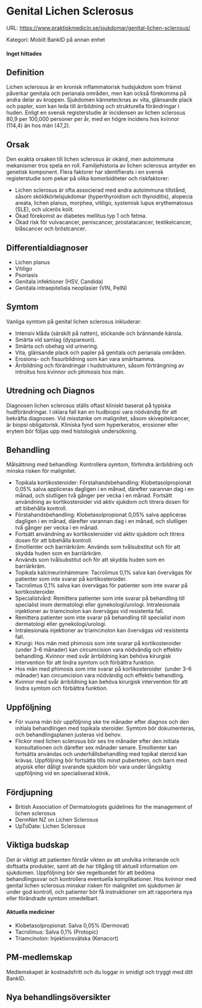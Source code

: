 # Genital Lichen Sclerosus

URL: https://www.praktiskmedicin.se/sjukdomar/genital-lichen-sclerosus/



Kategori: Mobilt BankID på annan enhet

#### Inget hittades

## Definition

Lichen sclerosus är en kronisk inflammatorisk hudsjukdom som främst påverkar genitala och perianala områden, men kan också förekomma på andra delar av kroppen. Sjukdomen kännetecknas av vita, glänsande plack och papler, som kan leda till ärrbildning och strukturella förändringar i huden. Enligt en svensk registerstudie är incidensen av lichen sclerosus 80,9 per 100,000 personer per år, med en högre incidens hos kvinnor (114,4) än hos män (47,2).

## Orsak

Den exakta orsaken till lichen sclerosus är okänd, men autoimmuna mekanismer tros spela en roll. Familjehistoria av lichen sclerosus antyder en genetisk komponent. Flera faktorer har identifierats i en svensk registerstudie som pekar på olika komorbiditeter och riskfaktorer:
- Lichen sclerosus är ofta associerad med andra autoimmuna tillstånd, såsom sköldkörtelsjukdomar (hyperthyroidism och thyroiditis), alopecia areata, lichen planus, morphea, vitiligo, systemisk lupus erythematosus (SLE), och ulcerös kolit.
- Ökad förekomst av diabetes mellitus typ 1 och fetma.
- Ökad risk för vulvacancer, peniscancer, prostatacancer, testikelcancer, blåscancer och bröstcancer.

## Differentialdiagnoser

- Lichen planus
- Vitiligo
- Psoriasis
- Genitala infektioner (HSV, Candida)
- Genitala intraepiteliala neoplasier (VIN, PeIN)

## Symtom

Vanliga symtom på genital lichen sclerosus inkluderar:
- Intensiv klåda (särskilt på natten), stickande och brännande känsla.
- Smärta vid samlag (dyspareuni).
- Smärta och obehag vid urinering.
- Vita, glänsande plack och papler på genitala och perianala områden.
- Erosions- och fissurbildning som kan vara smärtsamma.
- Ärrbildning och förändringar i hudstrukturen, såsom förträngning av introitus hos kvinnor och phimosis hos män.

## Utredning och Diagnos

Diagnosen lichen sclerosus ställs oftast kliniskt baserat på typiska hudförändringar. I oklara fall kan en hudbiopsi vara nödvändig för att bekräfta diagnosen. Vid misstanke om malignitet, såsom skivepitelcancer, är biopsi obligatorisk. Kliniska fynd som hyperkeratos, erosioner eller erytem bör följas upp med histologisk undersökning.

## Behandling

Målsättning med behandling: Kontrollera symtom, förhindra ärrbildning och minska risken för malignitet.
- Topikala kortikosteroider: Förstahandsbehandling: Klobetasolpropionat 0,05% salva appliceras dagligen i en månad, därefter varannan dag i en månad, och slutligen två gånger per vecka i en månad. Fortsätt användning av kortikosteroider vid aktiv sjukdom och titrera dosen för att bibehålla kontroll.
- Förstahandsbehandling: Klobetasolpropionat 0,05% salva appliceras dagligen i en månad, därefter varannan dag i en månad, och slutligen två gånger per vecka i en månad.
- Fortsätt användning av kortikosteroider vid aktiv sjukdom och titrera dosen för att bibehålla kontroll.
- Emollienter och barriärkräm: Används som tvålsubstitut och för att skydda huden som en barriärkräm.
- Används som tvålsubstitut och för att skydda huden som en barriärkräm.
- Topikala kalcineurinhämmare: Tacrolimus 0,1% salva kan övervägas för patienter som inte svarar på kortikosteroider.
- Tacrolimus 0,1% salva kan övervägas för patienter som inte svarar på kortikosteroider.
- Specialistvård: Remittera patienter som inte svarar på behandling till specialist inom dermatologi eller gynekologi/urologi. Intralesionala injektioner av triamcinolon kan övervägas vid resistenta fall.
- Remittera patienter som inte svarar på behandling till specialist inom dermatologi eller gynekologi/urologi.
- Intralesionala injektioner av triamcinolon kan övervägas vid resistenta fall.
- Kirurgi: Hos män med phimosis som inte svarar på kortikosteroider  (under 3-6 månader) kan circumcision vara nödvändig och effektiv behandling. Kvinnor med svår ärrbildning kan behöva kirurgisk intervention för att lindra symtom och förbättra funktion.
- Hos män med phimosis som inte svarar på kortikosteroider  (under 3-6 månader) kan circumcision vara nödvändig och effektiv behandling.
- Kvinnor med svår ärrbildning kan behöva kirurgisk intervention för att lindra symtom och förbättra funktion.

## Uppföljning

- För vuxna män bör uppföljning ske tre månader efter diagnos och den initiala behandlingen med topikala steroider. Symtom bör dokumenteras, och behandlingsplanen justeras vid behov.
- Flickor med lichen sclerosus bör ses tre månader efter den initiala konsultationen och därefter sex månader senare. Emollienter kan fortsätta användas och underhållsbehandling med topikal steroid kan krävas. Uppföljning bör fortsätta tills minst puberteten, och barn med atypisk eller dåligt svarande sjukdom bör vara under långsiktig uppföljning vid en specialiserad klinik.

## Fördjupning

- British Association of Dermatologists guidelines for the management of lichen sclerosus
- DermNet NZ on Lichen Sclerosus
- UpToDate: Lichen Sclerosus

## Viktiga budskap

Det är viktigt att patienten förstår vikten av att undvika irriterande och doftsatta produkter, samt att de har tillgång till aktuell information om sjukdomen. Uppföljning bör ske regelbundet för att bedöma behandlingssvar och kontrollera eventuella komplikationer. Hos kvinnor med genital lichen sclerosus minskar risken för malignitet om sjukdomen är under god kontroll, och patienter bör få instruktioner om att rapportera nya eller förändrade symtom omedelbart.

#### Aktuella mediciner

- Klobetasolpropionat: Salva 0,05% (Dermovat)
- Tacrolimus: Salva 0,1% (Protopic)
- Triamcinolon: Injektionsvätska (Kenacort)

## PM-medlemskap

Medlemskapet är kostnadsfritt och du loggar in smidigt och tryggt med ditt BankID.

## Nya behandlingsöversikter

